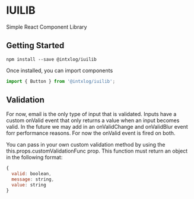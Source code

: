 # IUILIB
Simple React Component Library

## Getting Started

```
npm install --save @intxlog/iuilib
```

Once installed, you can import components

```js
import { Button } from '@intxlog/iuilib';
```

## Validation

For now, email is the only type of input that is validated. Inputs have a custom onValid event that only returns a value when an input becomes valid. In the future we may add in an onValidChange and onValidBlur event forr performance reasons. For now the onValid event is fired on both. 

You can pass in your own custom validation method by using the this.props.customValidationFunc prop. This function must return an object in the following format:

```js
{
  valid: boolean,
  message: string,
  value: string
}
```